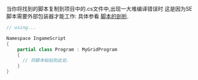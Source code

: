 当你将找到的脚本复制到项目中的.cs文件中,出现一大堆编译错误时
这是因为SE脚本需要外部包装器才能工作:
具体参看 [脚本的剖析](The-Anatomy-of-a-Script). 

```csharp
// using...

Namespace IngameScript
{
    partial class Program : MyGridProgram
    {
      // 将脚本粘贴到此处.
    }
}
```

